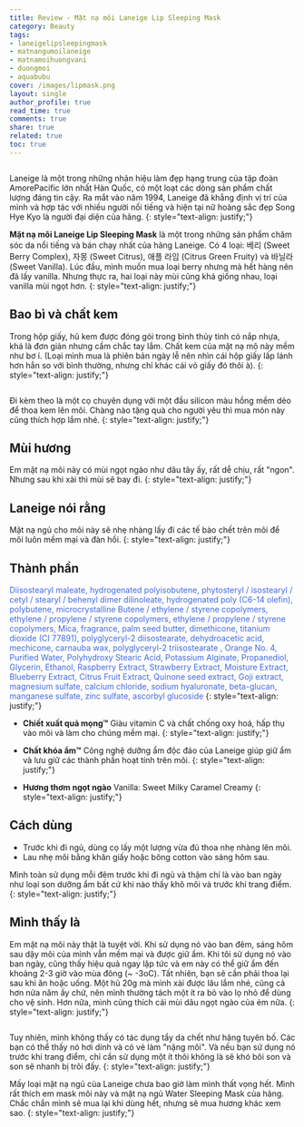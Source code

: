 ```yaml
---
title: Review - Mặt nạ môi Laneige Lip Sleeping Mask
category: Beauty
tags:
- laneigelipsleepingmask
- matnangumoilaneige
- matnamoihuongvani
- duongmoi
- aquabubu
cover: /images/lipmask.png
layout: single
author_profile: true
read_time: true
comments: true
share: true
related: true
toc: true
---
```


<figure style="width: 400px" class="align-center">
  <img src="{{ site.url }}{{ site.baseurl }}/assets/images/lipmask-1.png" alt="">
  <figcaption></figcaption>
</figure>

Laneige là một trong những nhãn hiệu làm đẹp hạng trung của tập đoàn AmorePacific lớn nhất Hàn Quốc, có một loạt các dòng sản phẩm chất lượng đáng tin cậy. Ra mắt vào năm 1994, Laneige đã khẳng định vị trí của mình và hợp tác với nhiều người nổi tiếng và hiện tại nữ hoàng sắc đẹp Song Hye Kyo là người đại diện của hãng.
{: style="text-align: justify;"}

**Mặt nạ môi Laneige Lip Sleeping Mask** là một trong những sản phẩm chăm sóc da nổi tiếng và bán chạy nhất của hãng Laneige. Có 4 loại: 베리 (Sweet Berry Complex), 자몽 (Sweet Citrus), 애플 라임 (Citrus Green Fruity) và 바닐라 (Sweet Vanilla). Lúc đầu, mình muốn mua loại berry nhưng mà hết hàng nên đã lấy vanilla. Nhưng thực ra, hai loại này mùi cũng khá giống nhau, loại vanilla mùi ngọt hơn.
{: style="text-align: justify;"} 

## Bao bì và chất kem

Trong hộp giấy, hũ kem được đóng gói trong bình thủy tinh có nắp nhựa, khá là đơn giản nhưng cầm chắc tay lắm. Chất kem của mặt nạ mô này mềm như bơ í. (Loại mình mua là phiên bản ngày lễ nên nhìn cái hộp giấy lấp lánh hơn hẳn so với bình thường, nhưng chỉ khác cái vỏ giấy đó thôi à).
{: style="text-align: justify;"}

<figure style="width: 500px" class="align-center">
  <img src="{{ site.url }}{{ site.baseurl }}/assets/images/lipmask-2.png" alt="">
  <figcaption></figcaption>
</figure>

Đi kèm theo là một cọ chuyên dụng với một đầu silicon màu hồng mềm dẻo để thoa kem lên môi. Chàng nào tặng quà cho người yêu thì mua món này cũng thích hợp lắm nhé.
{: style="text-align: justify;"}

## Mùi hương

Em mặt nạ môi này có mùi ngọt ngào như dâu tây ấy, rất dễ chịu, rất "ngon". Nhưng sau khi xài thì mùi sẽ bay đi.
{: style="text-align: justify;"}

## Laneige nói rằng

Mặt nạ ngủ cho môi này sẽ nhẹ nhàng lấy đi các tế bào chết trên môi để môi luôn mềm mại và đàn hồi.
{: style="text-align: justify;"}

## Thành phần

<span style="color:royalblue">Diisostearyl maleate, hydrogenated polyisobutene, phytosteryl / isostearyl / cetyl / stearyl / behenyl dimer dilinoleate, hydrogenated poly (C6-14 olefin), polybutene, microcrystalline Butene / ethylene / styrene copolymers, ethylene / propylene / styrene copolymers, ethylene / propylene / styrene copolymers, Mica, fragrance, palm seed butter, dimethicone, titanium dioxide (CI 77891), polyglyceryl-2 diisostearate, dehydroacetic acid, mechicone, carnauba wax, polyglyceryl-2 triisostearate , Orange No. 4, Purified Water, Polyhydroxy Stearic Acid, Potassium Alginate, Propanediol, Glycerin, Ethanol, Raspberry Extract, Strawberry Extract, Moisture Extract, Blueberry Extract, Citrus Fruit Extract, Quinone seed extract, Goji extract, magnesium sulfate, calcium chloride, sodium hyaluronate, beta-glucan, manganese sulfate, zinc sulfate, ascorbyl glucoside </span>
{: style="text-align: justify;"}

  * **Chiết xuất quả mọng™**
Giàu vitamin C và chất chống oxy hoá, hấp thụ vào môi và làm cho chúng mềm mại.
{: style="text-align: justify;"}

  * **Chất khóa ẩm™**
Công nghệ dưỡng ẩm độc đáo của Laneige giúp giữ ẩm và lưu giữ các thành phần hoạt tính trên môi.
{: style="text-align: justify;"}

  * **Hương thơm ngọt ngào**
Vanilla: Sweet Milky Caramel Creamy
{: style="text-align: justify;"}

## Cách dùng

  * Trước khi đi ngủ, dùng cọ lấy một lượng vừa đủ thoa nhẹ nhàng lên môi.
  * Lau nhẹ môi bằng khăn giấy hoặc bông cotton vào sáng hôm sau.

Mình toàn sử dụng mỗi đêm trước khi đi ngủ và thậm chí là vào ban ngày như loại son dưỡng ẩm bất cứ khi nào thấy khô môi và trước khi trang điểm.
{: style="text-align: justify;"}

## Mình thấy là
Em mặt nạ môi này thật là tuyệt vời. Khi sử dụng nó vào ban đêm, sáng hôm sau dậy môi của mình vẫn mềm mại và được giữ ẩm. Khi tôi sử dụng nó vào ban ngày, cũng thấy hiệu quả ngay lập tức và em này có thể giữ ẩm đến khoảng 2-3 giờ vào mùa đông (~ -3oC). Tất nhiên, bạn sẽ cần phải thoa lại sau khi ăn hoặc uống. Một hũ 20g mà mình xài được lâu lắm nhé, cũng cả hơn nửa năm ấy chứ, nên mình thường tách một ít ra bỏ vào lọ nhỏ để dùng cho vệ sinh. Hơn nữa, mình cũng thích cái mùi dâu ngọt ngào của ẻm nữa.
{: style="text-align: justify;"}

<figure style="width: 500px" class="align-center">
  <img src="{{ site.url }}{{ site.baseurl }}/assets/images/lipmask-3.png" alt="">
  <figcaption></figcaption>
</figure>

Tuy nhiên, mình không thấy có tác dụng tẩy da chết như hãng tuyên bố. Các bạn có thể thấy nó hơi dính và có vẻ làm "nặng môi". Và nếu bạn sử dụng nó trước khi trang điểm, chỉ cần sử dụng một ít thôi không là sẽ khó bôi son và son sẽ nhanh bị trôi đấy.
{: style="text-align: justify;"}

Mấy loại mặt nạ ngủ của Laneige chưa bao giờ làm mình thất vọng hết. Mình rất thích em mask môi này và mặt nạ ngủ Water Sleeping Mask của hãng. Chắc chắn mình sẽ mua lại khi dùng hết, nhưng sẽ mua hương khác xem sao.
{: style="text-align: justify;"}
